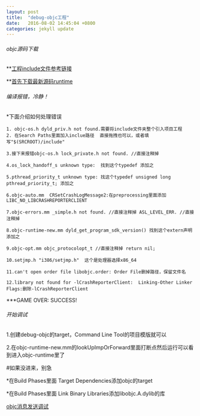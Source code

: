 ```yaml
---
layout: post
title:  "debug-objc工程"
date:   2016-08-02 14:45:04 +0800
categories: jekyll update
---
```


######  objc源码下载

**[工程include文件参考链接](https://github.com/RetVal/objc-runtime)

**[首先下载最新源码runtime](http://opensource.apple.com//tarballs/objc4/)

######	编译报错，冷静！

*下面介绍如何处理错误

	1. objc-os.h dyld_priv.h not found.需要将include文件夹整个引入项目工程
	2. 在Search Paths里面加入inclue路径  直接拖拽也可以，或者填写"$(SRCROOT)/include"

	3.接下来报错objc-os.h lock_private.h not found. //直接注释掉

	4.os_lock_handoff_s unknown type:  找到这个typedef 添加之

	5.pthread_priority_t unknown type: 找这个typedef unsigned long pthread_priority_t; 添加之

	6.objc-auto.mm  CRSetCrashLogMessage2:在preprocessing里面添加LIBC_NO_LIBCRASHREPORTERCLIENT

	7.objc-errors.mm _simple.h not found. //直接注释掉 ASL_LEVEL_ERR. //直接注释掉

	8.objc-runtime-new.mm dyld_get_program_sdk_version() 找到这个extern声明 添加之

	9.objc-opt.mm objc_protocolopt_t //直接注释掉 return nil;

	10.setjmp.h "i386/setjmp.h"  这个是处理器选择x86_64

	11.can't open order file libobjc.order: Order File删掉路径，保留文件名

	12.library not found for -lCrashReporterClient:  Linking-Other Linker Flags:删除-lCrashReporterClient

***GAME OVER: SUCCESS!

######	开始调试

1.创建debug-objc的target，Command Line Tool的项目模版就可以

2.在objc-runtime-new.mm的lookUpImpOrForward里面打断点然后运行可以看到进入objc-runtime里了

#如果没进来，别急

*在Build Phases里面 Target Dependencies添加objc的target

*在Build Phases里面 Link Binary Libraries添加libobjc.A.dylib的库

[objc消息发送调试](http://www.open-open.com/lib/view/open1461650361464.html)

